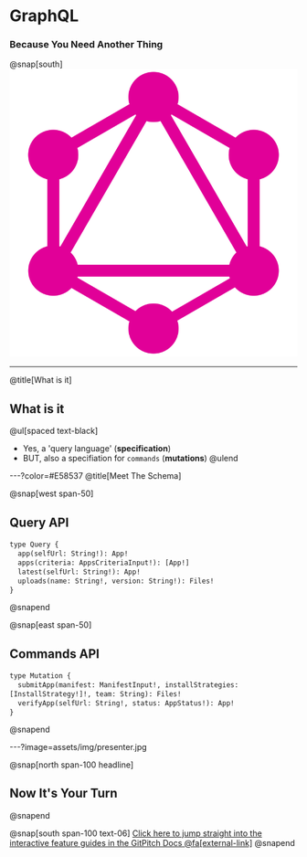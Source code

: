 # GraphQL
### Because You Need Another Thing

@snap[south]
![](assets/img/gql.svg)

---
@title[What is it]

## What is it

@ul[spaced text-black]
- Yes, a 'query language' (**specification**)
- BUT, also a specifiation for `commands` (**mutations**)
@ulend

---?color=#E58537
@title[Meet The Schema]

@snap[west span-50]
## Query API

```
type Query {
  app(selfUrl: String!): App!
  apps(criteria: AppsCriteriaInput!): [App!]
  latest(selfUrl: String!): App!
  uploads(name: String!, version: String!): Files!
}
```
@snapend

@snap[east span-50]
## Commands API

```
type Mutation {
  submitApp(manifest: ManifestInput!, installStrategies: [InstallStrategy!]!, team: String): Files!
  verifyApp(selfUrl: String!, status: AppStatus!): App!
}
```
@snapend

---?image=assets/img/presenter.jpg

@snap[north span-100 headline]
## Now It's Your Turn
@snapend

@snap[south span-100 text-06]
[Click here to jump straight into the interactive feature guides in the GitPitch Docs @fa[external-link]](https://gitpitch.com/docs/getting-started/tutorial/)
@snapend
